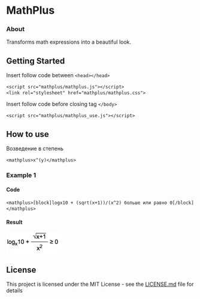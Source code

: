 # MathPlus

### About

Transforms math expressions into a beautiful look.

## Getting Started

Insert follow code between ```<head></head>```

```
<script src="mathplus/mathplus.js"></script>
<link rel="stylesheet" href="mathplus/mathplus.css">
```


Insert follow code before closing tag ```</body>```

```
<script src="mathplus/mathplus_use.js"></script> 
```

## How to use

Возведение в степень

```
<mathplus>x^(y)</mathplus>
```

### Example 1

#### Code

```
<mathplus>[block]logx10 + (sqrt(x+1))/(x^2) больше или равно 0[/block]</mathplus>
```

#### Result

![alt text](example.png)

## License

This project is licensed under the MIT License - see the [LICENSE.md](LICENSE.md) file for details
